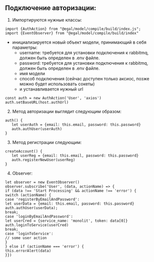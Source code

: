 ## Подключение авторизации:

1. Импортируются нужные классы:
```
import {AuthAction} from "@egal/model/compile/build/index.js";
import {EventObserver} from "@egal/model/compile/build/index"
```
- инициализируется новый объект модели, принимающий в себя параметры:
    - username: требуется для установки подключения к rabbitmq, должен быть определен в .env файле.
    - password: требуется для установки подключения к rabbitmq, должен быть определен в .env файле.
    - имя модели
    - способ подключения (сейчас доступен только аксиос, позже можно будет использовать сокеты)
    - и устанавливается нужный url
```
const auth = new AuthAction('User', 'axios')
auth.setBaseURL(host.authUrl)
```

2. Метод авторизации выглядит следующим образом:
```
auth() {
   let userAuth = {email: this.email, password: this.password}
   auth.authUser(userAuth)
}
```
3. Метод регистрации следующим:
```
createAccount() {
   let userReg = {email: this.email, password: this.password}
   auth.registerNewUser(userReg)
}
```
4. Observer:
```
let observer = new EventObserver()
observer.subscribe('User', (data, actionName) => {
if (data !== 'Start Processing' && actionName !== 'error') {
switch (actionName) {
case 'registerByEmailAndPassword':
let userData = {email: this.email, password: this.password}
auth.authUser(userData);
break;
case 'loginByEmailAndPassword':
let userCred = {service_name: 'monolit', token: data[0]}
auth.loginToService(userCred)
break;
case 'loginToService':
// some user action
}
} else if (actionName === 'error') {
this.errorAlert(data)
}})
```
